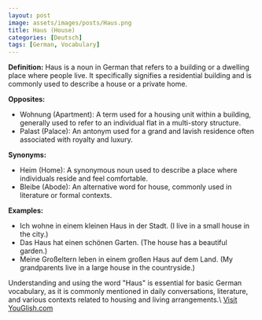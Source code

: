 ```yaml
---
layout: post
image: assets/images/posts/Haus.png
title: Haus (House)
categories: [Deutsch]
tags: [German, Vocabulary]
---
```


**Definition:**
Haus is a noun in German that refers to a building or a dwelling place where people live. It specifically signifies a residential building and is commonly used to describe a house or a private home. 

**Opposites:**
- Wohnung (Apartment): A term used for a housing unit within a building, generally used to refer to an individual flat in a multi-story structure.
- Palast (Palace): An antonym used for a grand and lavish residence often associated with royalty and luxury.

**Synonyms:**
- Heim (Home): A synonymous noun used to describe a place where individuals reside and feel comfortable.
- Bleibe (Abode): An alternative word for house, commonly used in literature or formal contexts.

**Examples:**
- Ich wohne in einem kleinen Haus in der Stadt. (I live in a small house in the city.)
- Das Haus hat einen schönen Garten. (The house has a beautiful garden.)
- Meine Großeltern leben in einem großen Haus auf dem Land. (My grandparents live in a large house in the countryside.)

Understanding and using the word "Haus" is essential for basic German vocabulary, as it is commonly mentioned in daily conversations, literature, and various contexts related to housing and living arrangements.\ <a id="yg-widget-0" class="youglish-widget" data-query="Haus" data-lang="german" data-components="8412" data-auto-start="0" data-bkg-color="theme_light" data-title="How%20to%20pronounce%20Haus%20in%20German"  rel="nofollow" href="https://youglish.com">Visit YouGlish.com</a><script async src="https://youglish.com/public/emb/widget.js" charset="utf-8"></script>